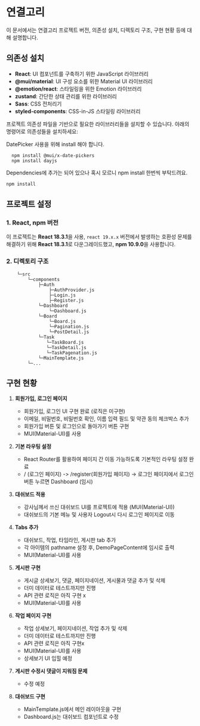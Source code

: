 # 연결고리
이 문서에서는 연결고리 프로젝트 버전, 의존성 설치, 디렉토리 구조, 구현 현황 등에 대해 설명합니다.

## 의존성 설치

- **React**: UI 컴포넌트를 구축하기 위한 JavaScript 라이브러리
- **@mui/material**: UI 구성 요소를 위한 Material UI 라이브러리
- **@emotion/react**: 스타일링을 위한 Emotion 라이브러리
- **zustand**: 간단한 상태 관리를 위한 라이브러리
- **Sass**: CSS 전처리기
- **styled-components**: CSS-in-JS 스타일링 라이브러리

프로젝트 의존성 파일을 기반으로 필요한 라이브러리들을 설치할 수 있습니다. 아래의 명령어로 의존성들을 설치하세요:

DatePicker 사용을 위해 install 해야 합니다.
```
  npm install @mui/x-date-pickers
  npm install dayjs
```
Dependencies에 추가는 되어 있으나 혹시 모르니 npm install 한번씩 부탁드려요.

```bash
npm install
```

## 프로젝트 설정

### 1. **React, npm 버전**

이 프로젝트는 **React 18.3.1**을 사용, `react 19.x.x` 버전에서 발생하는 호환성 문제를 해결하기 위해 **React 18.3.1**로 다운그레이드했고, **npm 10.9.0**을 사용합니다.


### 2. **디렉토리 구조**
```
    └─src
        └─components
            ├─Auth
                ├─AuthProvider.js
                ├─Login.js
                ├─Register.js
            └─Dashboard
                └─Dashboard.js
            └─Board
                └─Board.js
                └─Pagination.js
                └─PostDetail.js
            └─Task
               └─TaskBoard.js
               └─TaskDetail.js
               └─TaskPagenation.js
            └─MainTemplate.js
        └─...
```

## **구현 현황**
1. **회원가입, 로그인 페이지**
   - 회원가입, 로그인 UI 구현 완료 (로직은 미구현)
   - 이메일, 비밀번호, 비밀번호 확인, 이름 입력 필드 및 약관 동의 체크박스 추가
   - 회원가입 버튼 및 로그인으로 돌아가기 버튼 구현
   - MUI(Material-UI)를 사용

2. **기본 라우팅 설정**
   - React Router를 활용하여 페이지 간 이동 가능하도록 기본적인 라우팅 설정 완료 
   - / (로그인 페이지) -> /register(회원가입 페이지) -> 로그인 페이지에서 로그인 버튼 누르면 Dashboard (임시)

3. **대쉬보드 적용**
   - 강사님께서 쓰신 대쉬보드 UI를 프로젝트에 적용 (MUI(Material-UI))
   - 대쉬보드의 기본 메뉴 및 사용자 Logout시 다시 로그인 페이지로 이동

4. **Tabs 추가**
   - 대쉬보드, 작업, 타임라인, 게시판 tab 추가 
   - 각 아이템의 pathname 설정 후, DemoPageContent에 임시로 출력 
   - MUI(Material-UI)를 사용

5. **게시판 구현**
   - 게시글 상세보기, 댓글, 페이지네이션, 게시물과 댓글 추가 및 삭제
   - 더미 데이터로 테스트까지만 진행
   - API 관련 로직은 아직 구현 x
   - MUI(Material-UI)를 사용

6. **작업 페이지 구현**
   - 작업 상세보기, 페이지네이션, 작업 추가 및 삭제
   - 더미 데이터로 테스트까지만 진행
   - API 관련 로직은 아직 구현x
   - MUI(Material-UI)를 사용
   - 상세보기 UI 입힐 예정 

7. **게시판 수정시 댓글이 지워짐 문제**
   - 수정 예정 

8. **대쉬보드 구현** 
   - MainTemplate.js에서 메인 레이아웃을 구현
   - Dashboard.js는 대쉬보드 컴포넌트로 수정







   